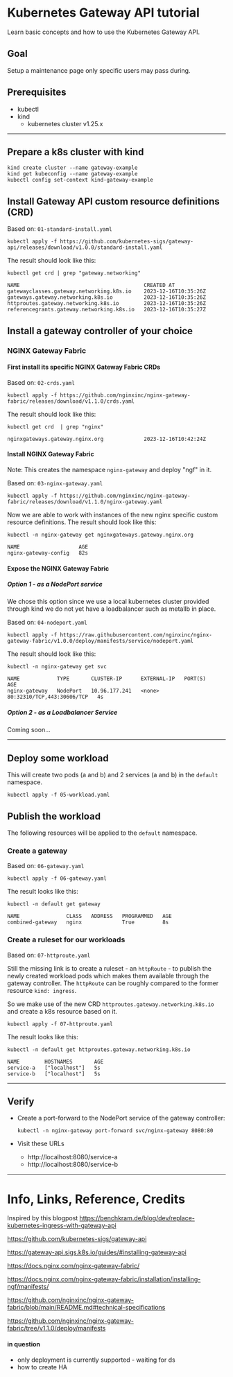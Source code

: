 # Kubernetes Gateway API tutorial

Learn basic concepts and how to use the Kubernetes Gateway API.

## Goal

Setup a maintenance page only specific users may pass during.

## Prerequisites

* kubectl
* kind
  * kubernetes cluster v1.25.x

---

## Prepare a k8s cluster with kind

```shell
kind create cluster --name gateway-example
kind get kubeconfig --name gateway-example
kubectl config set-context kind-gateway-example
```

## Install Gateway API custom resource definitions (CRD)

Based on: `01-standard-install.yaml`

```shell
kubectl apply -f https://github.com/kubernetes-sigs/gateway-api/releases/download/v1.0.0/standard-install.yaml
```

The result should look like this:

```shell
kubectl get crd | grep "gateway.networking"

NAME                                        CREATED AT
gatewayclasses.gateway.networking.k8s.io    2023-12-16T10:35:26Z
gateways.gateway.networking.k8s.io          2023-12-16T10:35:26Z
httproutes.gateway.networking.k8s.io        2023-12-16T10:35:26Z
referencegrants.gateway.networking.k8s.io   2023-12-16T10:35:27Z
```

## Install a gateway controller of your choice

### NGINX Gateway Fabric

#### First install its specific NGINX Gateway Fabric CRDs

Based on: `02-crds.yaml`

```shell
kubectl apply -f https://github.com/nginxinc/nginx-gateway-fabric/releases/download/v1.1.0/crds.yaml
```

The result should look like this:

```shell
kubectl get crd  | grep "nginx"

nginxgateways.gateway.nginx.org             2023-12-16T10:42:24Z
```

#### Install NGINX Gateway Fabric

Note: This creates the namespace `nginx-gateway` and deploy "ngf" in it.

Based on: `03-nginx-gateway.yaml`

```shell
kubectl apply -f https://github.com/nginxinc/nginx-gateway-fabric/releases/download/v1.1.0/nginx-gateway.yaml
```

Now we are able to work with instances of the new nginx specific custom resource definitions.
The result should look like this:

```shell
kubectl -n nginx-gateway get nginxgateways.gateway.nginx.org 

NAME                   AGE
nginx-gateway-config   82s
```

#### Expose the NGINX Gateway Fabric

##### Option 1 - as a NodePort service

We chose this option since we use a local kubernetes cluster provided through kind we do not yet have a loadbalancer such as metallb in place.

Based on: `04-nodeport.yaml`

```shell
kubectl apply -f https://raw.githubusercontent.com/nginxinc/nginx-gateway-fabric/v1.0.0/deploy/manifests/service/nodeport.yaml
```

The result should look like this:

```shell
kubectl -n nginx-gateway get svc

NAME            TYPE       CLUSTER-IP      EXTERNAL-IP   PORT(S)                      AGE
nginx-gateway   NodePort   10.96.177.241   <none>        80:32310/TCP,443:30606/TCP   4s
```

##### Option 2 - as a Loadbalancer Service

Coming soon...

---

## Deploy some workload

This will create two pods (a and b) and 2 services (a and b) in the `default` namespace.

```shell
kubectl apply -f 05-workload.yaml
```

## Publish the workload

The following resources will be applied to the `default` namespace.

### Create a gateway

Based on: `06-gateway.yaml`

```shell
kubectl apply -f 06-gateway.yaml
```

The result looks like this:

```shell
kubectl -n default get gateway

NAME               CLASS   ADDRESS   PROGRAMMED   AGE
combined-gateway   nginx             True         8s
```

### Create a ruleset for our workloads

Based on: `07-httproute.yaml`

Still the missing link is to create a ruleset - an `httpRoute` - to publish the newly created workload pods which makes them available through the gateway controller.
The `httpRoute` can be roughly compared to the former resource `kind: ingress`.

So we make use of the new CRD `httproutes.gateway.networking.k8s.io` and create a k8s resource based on it. 

```shell
kubectl apply -f 07-httproute.yaml
```

The result looks like this:

```shell
kubectl -n default get httproutes.gateway.networking.k8s.io
 
NAME        HOSTNAMES       AGE
service-a   ["localhost"]   5s
service-b   ["localhost"]   5s
```

---

## Verify

* Create a port-forward to the NodePort service of the gateway controller:
  ```shell
  kubectl -n nginx-gateway port-forward svc/nginx-gateway 8080:80
  ```

* Visit these URLs
  * http://localhost:8080/service-a
  * http://localhost:8080/service-b

---

# Info, Links, Reference, Credits

Inspired by this blogpost https://benchkram.de/blog/dev/replace-kubernetes-ingress-with-gateway-api

https://github.com/kubernetes-sigs/gateway-api

https://gateway-api.sigs.k8s.io/guides/#installing-gateway-api

https://docs.nginx.com/nginx-gateway-fabric/

https://docs.nginx.com/nginx-gateway-fabric/installation/installing-ngf/manifests/

https://github.com/nginxinc/nginx-gateway-fabric/blob/main/README.md#technical-specifications

https://github.com/nginxinc/nginx-gateway-fabric/tree/v1.1.0/deploy/manifests

#### in question

- only deployment is currently supported - waiting for ds
- how to create HA
